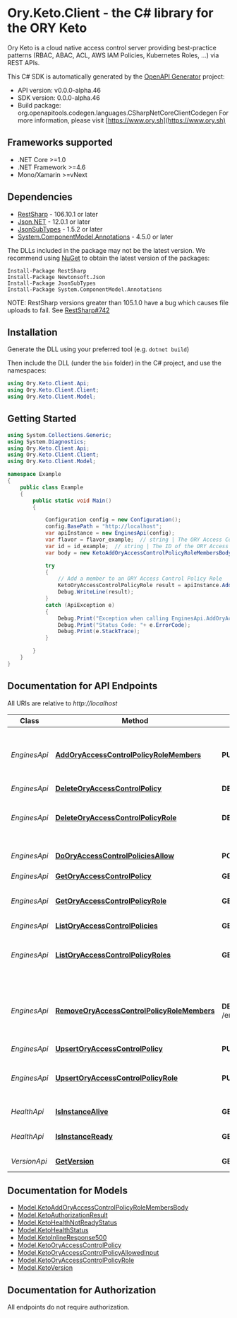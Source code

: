 # Ory.Keto.Client - the C# library for the ORY Keto

Ory Keto is a cloud native access control server providing best-practice patterns (RBAC, ABAC, ACL, AWS IAM Policies, Kubernetes Roles, ...) via REST APIs.

This C# SDK is automatically generated by the [OpenAPI Generator](https://openapi-generator.tech) project:

- API version: v0.0.0-alpha.46
- SDK version: 0.0.0-alpha.46
- Build package: org.openapitools.codegen.languages.CSharpNetCoreClientCodegen
    For more information, please visit [https://www.ory.sh](https://www.ory.sh)

<a name="frameworks-supported"></a>
## Frameworks supported
- .NET Core >=1.0
- .NET Framework >=4.6
- Mono/Xamarin >=vNext

<a name="dependencies"></a>
## Dependencies

- [RestSharp](https://www.nuget.org/packages/RestSharp) - 106.10.1 or later
- [Json.NET](https://www.nuget.org/packages/Newtonsoft.Json/) - 12.0.1 or later
- [JsonSubTypes](https://www.nuget.org/packages/JsonSubTypes/) - 1.5.2 or later
- [System.ComponentModel.Annotations](https://www.nuget.org/packages/System.ComponentModel.Annotations) - 4.5.0 or later

The DLLs included in the package may not be the latest version. We recommend using [NuGet](https://docs.nuget.org/consume/installing-nuget) to obtain the latest version of the packages:
```
Install-Package RestSharp
Install-Package Newtonsoft.Json
Install-Package JsonSubTypes
Install-Package System.ComponentModel.Annotations
```

NOTE: RestSharp versions greater than 105.1.0 have a bug which causes file uploads to fail. See [RestSharp#742](https://github.com/restsharp/RestSharp/issues/742)

<a name="installation"></a>
## Installation
Generate the DLL using your preferred tool (e.g. `dotnet build`)

Then include the DLL (under the `bin` folder) in the C# project, and use the namespaces:
```csharp
using Ory.Keto.Client.Api;
using Ory.Keto.Client.Client;
using Ory.Keto.Client.Model;
```
<a name="getting-started"></a>
## Getting Started

```csharp
using System.Collections.Generic;
using System.Diagnostics;
using Ory.Keto.Client.Api;
using Ory.Keto.Client.Client;
using Ory.Keto.Client.Model;

namespace Example
{
    public class Example
    {
        public static void Main()
        {

            Configuration config = new Configuration();
            config.BasePath = "http://localhost";
            var apiInstance = new EnginesApi(config);
            var flavor = flavor_example;  // string | The ORY Access Control Policy flavor. Can be \"regex\", \"glob\", and \"exact\".
            var id = id_example;  // string | The ID of the ORY Access Control Policy Role.
            var body = new KetoAddOryAccessControlPolicyRoleMembersBody(); // KetoAddOryAccessControlPolicyRoleMembersBody |  (optional) 

            try
            {
                // Add a member to an ORY Access Control Policy Role
                KetoOryAccessControlPolicyRole result = apiInstance.AddOryAccessControlPolicyRoleMembers(flavor, id, body);
                Debug.WriteLine(result);
            }
            catch (ApiException e)
            {
                Debug.Print("Exception when calling EnginesApi.AddOryAccessControlPolicyRoleMembers: " + e.Message );
                Debug.Print("Status Code: "+ e.ErrorCode);
                Debug.Print(e.StackTrace);
            }

        }
    }
}
```

<a name="documentation-for-api-endpoints"></a>
## Documentation for API Endpoints

All URIs are relative to *http://localhost*

Class | Method | HTTP request | Description
------------ | ------------- | ------------- | -------------
*EnginesApi* | [**AddOryAccessControlPolicyRoleMembers**](docs/EnginesApi.md#addoryaccesscontrolpolicyrolemembers) | **PUT** /engines/acp/ory/{flavor}/roles/{id}/members | Add a member to an ORY Access Control Policy Role
*EnginesApi* | [**DeleteOryAccessControlPolicy**](docs/EnginesApi.md#deleteoryaccesscontrolpolicy) | **DELETE** /engines/acp/ory/{flavor}/policies/{id} | 
*EnginesApi* | [**DeleteOryAccessControlPolicyRole**](docs/EnginesApi.md#deleteoryaccesscontrolpolicyrole) | **DELETE** /engines/acp/ory/{flavor}/roles/{id} | Delete an ORY Access Control Policy Role
*EnginesApi* | [**DoOryAccessControlPoliciesAllow**](docs/EnginesApi.md#dooryaccesscontrolpoliciesallow) | **POST** /engines/acp/ory/{flavor}/allowed | Check if a request is allowed
*EnginesApi* | [**GetOryAccessControlPolicy**](docs/EnginesApi.md#getoryaccesscontrolpolicy) | **GET** /engines/acp/ory/{flavor}/policies/{id} | 
*EnginesApi* | [**GetOryAccessControlPolicyRole**](docs/EnginesApi.md#getoryaccesscontrolpolicyrole) | **GET** /engines/acp/ory/{flavor}/roles/{id} | Get an ORY Access Control Policy Role
*EnginesApi* | [**ListOryAccessControlPolicies**](docs/EnginesApi.md#listoryaccesscontrolpolicies) | **GET** /engines/acp/ory/{flavor}/policies | 
*EnginesApi* | [**ListOryAccessControlPolicyRoles**](docs/EnginesApi.md#listoryaccesscontrolpolicyroles) | **GET** /engines/acp/ory/{flavor}/roles | List ORY Access Control Policy Roles
*EnginesApi* | [**RemoveOryAccessControlPolicyRoleMembers**](docs/EnginesApi.md#removeoryaccesscontrolpolicyrolemembers) | **DELETE** /engines/acp/ory/{flavor}/roles/{id}/members/{member} | Remove a member from an ORY Access Control Policy Role
*EnginesApi* | [**UpsertOryAccessControlPolicy**](docs/EnginesApi.md#upsertoryaccesscontrolpolicy) | **PUT** /engines/acp/ory/{flavor}/policies | 
*EnginesApi* | [**UpsertOryAccessControlPolicyRole**](docs/EnginesApi.md#upsertoryaccesscontrolpolicyrole) | **PUT** /engines/acp/ory/{flavor}/roles | Upsert an ORY Access Control Policy Role
*HealthApi* | [**IsInstanceAlive**](docs/HealthApi.md#isinstancealive) | **GET** /health/alive | Check alive status
*HealthApi* | [**IsInstanceReady**](docs/HealthApi.md#isinstanceready) | **GET** /health/ready | Check readiness status
*VersionApi* | [**GetVersion**](docs/VersionApi.md#getversion) | **GET** /version | Get service version


<a name="documentation-for-models"></a>
## Documentation for Models

 - [Model.KetoAddOryAccessControlPolicyRoleMembersBody](docs/KetoAddOryAccessControlPolicyRoleMembersBody.md)
 - [Model.KetoAuthorizationResult](docs/KetoAuthorizationResult.md)
 - [Model.KetoHealthNotReadyStatus](docs/KetoHealthNotReadyStatus.md)
 - [Model.KetoHealthStatus](docs/KetoHealthStatus.md)
 - [Model.KetoInlineResponse500](docs/KetoInlineResponse500.md)
 - [Model.KetoOryAccessControlPolicy](docs/KetoOryAccessControlPolicy.md)
 - [Model.KetoOryAccessControlPolicyAllowedInput](docs/KetoOryAccessControlPolicyAllowedInput.md)
 - [Model.KetoOryAccessControlPolicyRole](docs/KetoOryAccessControlPolicyRole.md)
 - [Model.KetoVersion](docs/KetoVersion.md)


<a name="documentation-for-authorization"></a>
## Documentation for Authorization

All endpoints do not require authorization.
